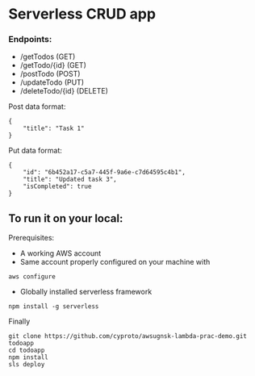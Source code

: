 # Serverless CRUD app

### Endpoints:

- /getTodos (GET)
- /getTodo/{id} (GET)
- /postTodo (POST)
- /updateTodo (PUT)
- /deleteTodo/{id} (DELETE)

Post data format:

```
{
    "title": "Task 1"
}
```

Put data format:

```
{
    "id": "6b452a17-c5a7-445f-9a6e-c7d64595c4b1",
    "title": "Updated task 3",
    "isCompleted": true
}
```

## To run it on your local:

Prerequisites:

- A working AWS account
- Same account properly configured on your machine with

```
aws configure
```

- Globally installed serverless framework

```
npm install -g serverless
```

Finally

```
git clone https://github.com/cyproto/awsugnsk-lambda-prac-demo.git todoapp
cd todoapp
npm install
sls deploy
```
